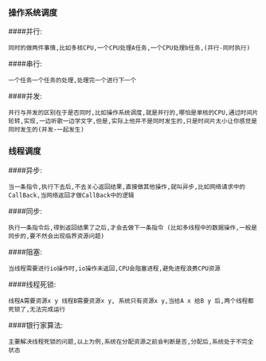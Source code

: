 ### 操作系统调度
####并行:
``` 
同时的做两件事情,比如多核CPU,一个CPU处理A任务,一个CPU处理b任务,(并行-同时执行)
```

####串行:
 ```
 一个任务一个任务的处理,处理完一个进行下一个
 ```

####并发: 
```
并行与并发的区别在于是否同时,比如操作系统调度,就是并行的,哪怕是单核的CPU,通过时间片轮转,实现,一边听歌一边学文字,但是,实际上他并不是同时发生的,只是时间片太小让你感觉是同时发生的(并发-一起发生)
```

### 线程调度
####异步: 
```
当一条指令,执行下去后,不去关心返回结果,直接做其他操作,就叫异步,比如网络请求中的CallBack,当网络返回才做CallBack中的逻辑 
```

####同步: 
```
执行一条指令后,得到返回结果了之后,才会去做下一条指令 (比如多线程中的数据操作,一般是同步的,要不然会出现临界资源问题)
```

####阻塞:
```
当线程需要进行io操作时,io操作未返回,CPU会阻塞进程,避免进程浪费CPU资源
```

####线程死锁: 
```
线程A需要资源x y 线程B需要资源x y, 系统只有资源x y,当给A x 给B y 后,两个线程都死锁了,无法完成运行
```

####银行家算法: 
```
主要解决线程死锁的问题,以上为例,系统在分配资源之前会判断是否,分配后,系统处于不完全状态
```